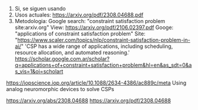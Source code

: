 1. Si, se siguen usando
2. Usos actuales: https://arxiv.org/pdf/2308.04688.pdf
3. Metodologia: 
Google search: "constraint satisfaction problem site:arxiv.org"
View: https://arxiv.org/pdf/2106.02397.pdf
Googe: "applications of constraint satisfaction problem"
Site: "https://www.scaler.com/topics/nlp/constraint-satisfaction-problem-in-ai/"
'CSP has a wide range of applications, including scheduling, resource allocation, and automated reasoning.'
https://scholar.google.com.ar/scholar?q=applications+of+constraint+satisfaction+problem&hl=en&as_sdt=0&as_vis=1&oi=scholart

https://iopscience.iop.org/article/10.1088/2634-4386/ac889c/meta
Using analog neuromorphic devices to solve CSPs


https://arxiv.org/abs/2308.04688
https://arxiv.org/pdf/2308.04688
